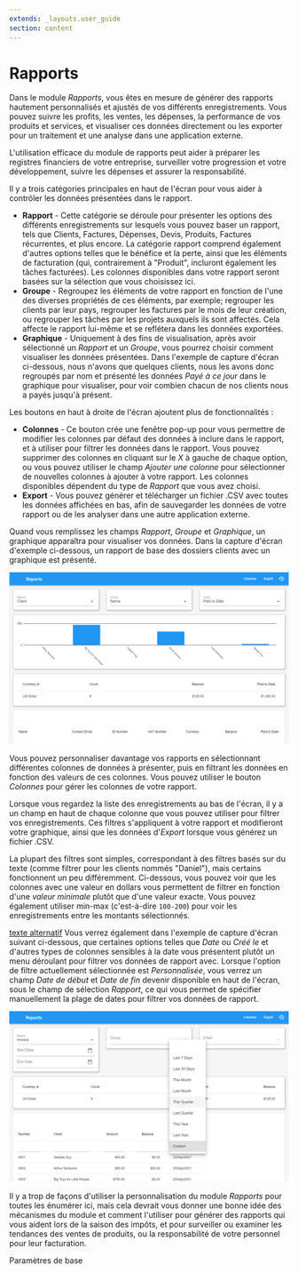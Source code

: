 ```yaml
---
extends: _layouts.user_guide
section: content
---
```


# Rapports

Dans le module *Rapports*, vous êtes en mesure de générer des rapports hautement personnalisés et ajustés de vos différents enregistrements. Vous pouvez suivre les profits, les ventes, les dépenses, la performance de vos produits et services, et visualiser ces données directement ou les exporter pour un traitement et une analyse dans une application externe.

L'utilisation efficace du module de rapports peut aider à préparer les registres financiers de votre entreprise, surveiller votre progression et votre développement, suivre les dépenses et assurer la responsabilité.

Il y a trois catégories principales en haut de l'écran pour vous aider à contrôler les données présentées dans le rapport.

* **Rapport** - Cette catégorie se déroule pour présenter les options des différents enregistrements sur lesquels vous pouvez baser un rapport, tels que Clients, Factures, Dépenses, Devis, Produits, Factures récurrentes, et plus encore. La catégorie rapport comprend également d'autres options telles que le bénéfice et la perte, ainsi que les éléments de facturation (qui, contrairement à "Produit", incluront également les tâches facturées). Les colonnes disponibles dans votre rapport seront basées sur la sélection que vous choisissez ici.
* **Groupe** - Regroupez les éléments de votre rapport en fonction de l'une des diverses propriétés de ces éléments, par exemple; regrouper les clients par leur pays, regrouper les factures par le mois de leur création, ou regrouper les tâches par les projets auxquels ils sont affectés. Cela affecte le rapport lui-même et se reflétera dans les données exportées.
* **Graphique** - Uniquement à des fins de visualisation, après avoir sélectionné un *Rapport* et un *Groupe*, vous pourrez choisir comment visualiser les données présentées. Dans l'exemple de capture d'écran ci-dessous, nous n'avons que quelques clients, nous les avons donc regroupés par nom et présenté les données *Payé à ce jour* dans le graphique pour visualiser, pour voir combien chacun de nos clients nous a payés jusqu'à présent.

Les boutons en haut à droite de l'écran ajoutent plus de fonctionnalités :

* **Colonnes** - Ce bouton crée une fenêtre pop-up pour vous permettre de modifier les colonnes par défaut des données à inclure dans le rapport, et à utiliser pour filtrer les données dans le rapport. Vous pouvez supprimer des colonnes en cliquant sur le *X* à gauche de chaque option, ou vous pouvez utiliser le champ *Ajouter une colonne* pour sélectionner de nouvelles colonnes à ajouter à votre rapport. Les colonnes disponibles dépendent du type de *Rapport* que vous avez choisi.
* **Export** - Vous pouvez générer et télécharger un fichier .CSV avec toutes les données affichées en bas, afin de sauvegarder les données de votre rapport ou de les analyser dans une autre application externe.

Quand vous remplissez les champs *Rapport*, *Groupe* et *Graphique*, un graphique apparaîtra pour visualiser vos données. Dans la capture d'écran d'exemple ci-dessous, un rapport de base des dossiers clients avec un graphique est présenté.

![texte alternatif](/assets/images/reports/reports.png "Rapport de base")

Vous pouvez personnaliser davantage vos rapports en sélectionnant différentes colonnes de données à présenter, puis en filtrant les données en fonction des valeurs de ces colonnes. Vous pouvez utiliser le bouton *Colonnes* pour gérer les colonnes de votre rapport.

Lorsque vous regardez la liste des enregistrements au bas de l'écran, il y a un champ en haut de chaque colonne que vous pouvez utiliser pour filtrer vos enregistrements. Ces filtres s'appliquent à votre rapport et modifieront votre graphique, ainsi que les données d'*Export* lorsque vous générez un fichier .CSV.

La plupart des filtres sont simples, correspondant à des filtres basés sur du texte (comme filtrer pour les clients nommés "Daniel"), mais certains fonctionnent un peu différemment. Ci-dessous, vous pouvez voir que les colonnes avec une valeur en dollars vous permettent de filtrer en fonction d'une *valeur minimale* plutôt que d'une valeur exacte. Vous pouvez également utiliser min-max (c'est-à-dire `100-200`) pour voir les enregistrements entre les montants sélectionnés.

[texte alternatif](/assets/images/reports/filter-minimum-value.png "Filtrer par valeur minimale") Vous verrez également dans l'exemple de capture d'écran suivant ci-dessous, que certaines options telles que *Date* ou *Créé le* et d'autres types de colonnes sensibles à la date vous présentent plutôt un menu déroulant pour filtrer vos données de rapport avec. Lorsque l'option de filtre actuellement sélectionnée est *Personnalisée*, vous verrez un champ *Date de début* et *Date de fin* devenir disponible en haut de l'écran, sous le champ de sélection *Rapport*, ce qui vous permet de spécifier manuellement la plage de dates pour filtrer vos données de rapport.

![texte alternatif](/assets/images/reports/filter-date.png "Filtrer par date")

Il y a trop de façons d'utiliser la personnalisation du module *Rapports* pour toutes les énumérer ici, mais cela devrait vous donner une bonne idée des mécanismes du module et comment l'utiliser pour générer des rapports qui vous aident lors de la saison des impôts, et pour surveiller ou examiner les tendances des ventes de produits, ou la responsabilité de votre personnel pour leur facturation.

<x-next url=\/docs\/basic-settings>Paramètres de base</x-next>

